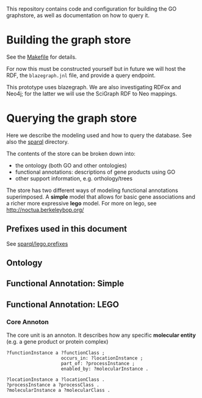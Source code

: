 This repository contains code and configuration for building the GO
graphstore, as well as documentation on how to query it.

# Building the graph store

See the [Makefile](Makefile) for details.

For now this must be constructed yourself but in future we will host
the RDF, the `blazegraph.jnl` file, and provide a query endpoint.

This prototype uses blazegraph. We are also investigating RDFox and
Neo4j; for the latter we will use the SciGraph RDF to Neo mappings.

# Querying the graph store

Here we describe the modeling used and how to query the database. See also the [sparql](sparql) directory.

The contents of the store can be broken down into:

 * the ontology (both GO and other ontologies)
 * functional annotations: descriptions of gene products using GO
 * other support information, e.g. orthology/trees

The store has two different ways of modeling functional annotations
superimposed. A __simple__ model that allows for basic gene
associations and a richer more expressive __lego__ model. For more on
lego, see http://noctua.berkeleybop.org/

## Prefixes used in this document

See [sparql/lego.prefixes](sparql/lego.prefixes)

## Ontology

## Functional Annotation: Simple

## Functional Annotation: LEGO

### Core Annoton

The core unit is an annoton. It describes how any specific __molecular entity__ (e.g. a gene product or protein complex) 

    ?functionInstance a ?functionClass ;
                        occurs_in: ?locationInstance ;
                        part_of: ?processInstance ;
                        enabled_by: ?molecularInstance .
    
    ?locationInstance a ?locationClass .
    ?processInstance a ?processClass .
    ?molecularInstance a ?molecularClass .
  
